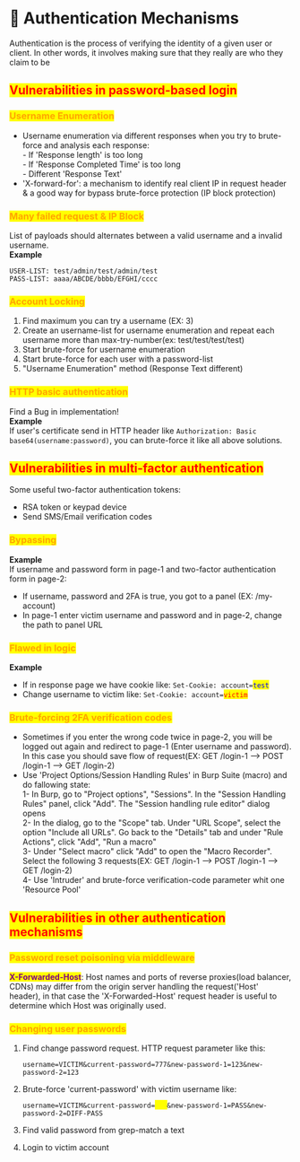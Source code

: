 # 🔴 Authentication Mechanisms

Authentication is the process of verifying the identity of a given user or client. In other words, it involves making sure that they really are who they claim to be

## <mark style="color:red;">Vulnerabilities in password-based login</mark>

### <mark style="color:orange;">Username Enumeration</mark>

* Username enumeration via different responses when you try to brute-force and analysis each response:\
  &#x20;  \- If 'Response length' is too long\
  &#x20;  \- If 'Response Completed Time' is too long\
  &#x20;  \- Different 'Response Text'
* 'X-forward-for': a mechanism to identify real client IP in request header & a good way for bypass brute-force protection (IP block protection)

### <mark style="color:orange;">Many failed request & IP Block</mark>

List of payloads should alternates between a valid username and a invalid username.\
**Example**

```
USER-LIST: test/admin/test/admin/test
PASS-LIST: aaaa/ABCDE/bbbb/EFGHI/cccc
```

### <mark style="color:orange;">Account Locking</mark>

1. Find maximum you can try a username (EX: 3)
2. Create an username-list for username enumeration and repeat each username more than max-try-number(ex: test/test/test/test)
3. Start brute-force for username enumeration
4. Start brute-force for each user with a password-list
5. "Username Enumeration" method (Response Text different)

### <mark style="color:orange;">HTTP basic authentication</mark>

Find a Bug in implementation!\
**Example**\
If user's certificate send in HTTP header like `Authorization: Basic base64(username:password)`, you can brute-force it like all above solutions.

## <mark style="color:red;">Vulnerabilities in multi-factor authentication</mark>

Some useful two-factor authentication tokens:

* RSA token or keypad device
* Send SMS/Email verification codes

### <mark style="color:orange;">Bypassing</mark>

**Example**\
If username and password form in page-1 and two-factor authentication form in page-2:

* If username, password and 2FA is true, you got to a panel (EX: /my-account)
* In page-1 enter victim username and password and in page-2, change the path to panel URL

### <mark style="color:orange;">Flawed in logic</mark>

**Example**

* If in response page we have cookie like: `Set-Cookie: account=`<mark style="color:blue;">`test`</mark>
* Change username to victim like: `Set-Cookie: account=`<mark style="color:red;">`victim`</mark>

### <mark style="color:orange;">Brute-forcing 2FA verification codes</mark>

* Sometimes if you enter the wrong code twice in page-2, you will be logged out again and redirect to page-1 (Enter username and password). In this case you should save flow of request(EX: GET /login-1 --> POST /login-1 --> GET /login-2)
* Use 'Project Options/Session Handling Rules' in Burp Suite (macro) and do fallowing state:\
  1- In Burp, go to "Project options", "Sessions". In the "Session Handling Rules" panel, click "Add". The "Session handling rule editor" dialog opens \
  2- In the dialog, go to the "Scope" tab. Under "URL Scope", select the option "Include all URLs". Go back to the "Details" tab and under "Rule Actions", click "Add", "Run a macro"\
  3- Under "Select macro" click "Add" to open the "Macro Recorder". Select the following 3 requests(EX: GET /login-1 --> POST /login-1 --> GET /login-2)\
  4- Use 'Intruder' and brute-force verification-code parameter whit one 'Resource Pool'

## <mark style="color:red;">Vulnerabilities in other authentication mechanisms</mark>

### <mark style="color:orange;">Password reset poisoning via middleware</mark>

<mark style="color:purple;">**X-Forwarded-Host**</mark>: Host names and ports of reverse proxies(load balancer, CDNs) may differ from the origin server handling the request('Host' header), in that case the 'X-Forwarded-Host' request header is useful to determine which Host was originally used.

### <mark style="color:orange;">Changing user passwords</mark>

1.  Find change password request. HTTP request parameter like this:

    `username=VICTIM&current-password=777&new-password-1=123&new-password-2=123`
2.  Brute-force 'current-password' with victim username like:

    `username=VICTIM&current-password=`<mark style="color:yellow;">`FOO`</mark>`&new-password-1=PASS&new-password-2=DIFF-PASS`
3. Find valid password from grep-match a text
4. Login to victim account

